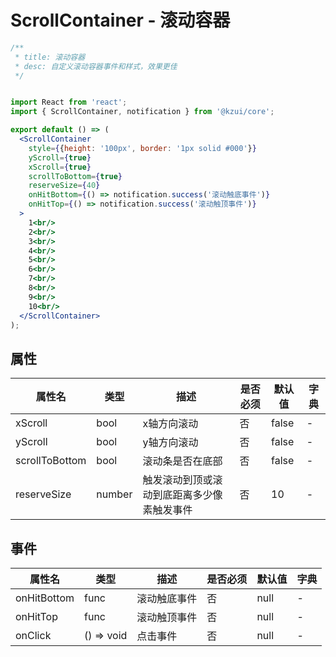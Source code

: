 # ScrollContainer - 滚动容器


```jsx
/**
 * title: 滚动容器
 * desc: 自定义滚动容器事件和样式，效果更佳
 */


import React from 'react';
import { ScrollContainer, notification } from '@kzui/core';

export default () => (
  <ScrollContainer 
    style={{height: '100px', border: '1px solid #000'}}
    yScroll={true}
    xScroll={true}
    scrollToBottom={true}
    reserveSize={40}
    onHitBottom={() => notification.success('滚动触底事件')}
    onHitTop={() => notification.success('滚动触顶事件')}
  >
    1<br/>
    2<br/>
    3<br/>
    4<br/>
    5<br/>
    6<br/>
    7<br/>
    8<br/>
    9<br/>
    10<br/>
  </ScrollContainer>
);
```

## 属性

属性名 | 类型 | 描述 | 是否必须 | 默认值 | 字典 |  
------- | ------- | ------- | ------- | ------- | ------- |
xScroll | bool | x轴方向滚动 | 否 | false | - |
yScroll | bool | y轴方向滚动 | 否 | false | - |
scrollToBottom | bool | 滚动条是否在底部 | 否 | false | - |
reserveSize | number | 触发滚动到顶或滚动到底距离多少像素触发事件 | 否 | 10 | - |


## 事件

属性名 | 类型 | 描述 | 是否必须 | 默认值 | 字典 |  
------- | ------- | ------- | ------- | ------- | ------- |
onHitBottom | func | 滚动触底事件 | 否 | null | - |
onHitTop | func | 滚动触顶事件 | 否 | null | - |
onClick | () => void | 点击事件 | 否 | null | - |
